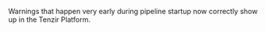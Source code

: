 Warnings that happen very early during pipeline startup now correctly show up in
the Tenzir Platform.
